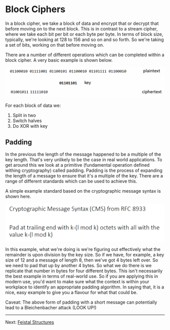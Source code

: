 # Block Ciphers

In a block cipher, we take a block of data and encrypt that or decrypt that before moving on to the next block. This is in contrast to a stream cipher, where we take each bit per bit or each byte per byte. In terms of block size, typically, we're looking at 128 to 156 and so on and so forth. So we're taking a set of bits, working on that before moving on. 

There are a number of different operations which can be completed within a block cipher. A very basic example is shown below.

![Basic block cipher](./images/Basic_block_cipher.png)

For each block of data we:
1. Split in two
1. Switch halves 
1. Do XOR with key

## Padding

In the previous the length of the message happened to be a multiple of the key length. That's very unlikely to be the case in real world applications. To get around this we look at a primitive (fundamental operation defined withing cryptography) called padding. Padding is the process of expanding the length of a message to ensure that it's a multiple of the key. There are a range of different standards which can be used to achieve this.

A simple example standard based on the cryptographic message syntax is shown here. 

![Padding](./images/Padding.png)

In this example, what we're doing is we're figuring out effectively what the remainder is upon division by the key size. So if we have, for example, a key size of 12 and a message of length 8, then we've got 4 bytes left over. So we need to pad that up by another 4 bytes. So what we do there is we replicate that number in bytes for four different bytes. This isn't necessarily the best example in terms of real-world use. So if you are applying this in modern use, you'd want to make sure what the context is within your workplace to identify an appropriate padding algorithm. In saying that, it is a nice, easy example to give you a flavour for what that could be.

Caveat: The above form of padding with a short message can potentially lead to a Bleichenbacher attack (LOOK UP!)

---

Next: [Feistal Structures](Week_2/My_notes/Feistal_Structures.md)